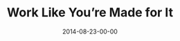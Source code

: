 ---
layout: message
category: message
series: "Like A Boss"
title: "Work Like You’re Made for It"
date: 2014-08-23-00-00
message_id: 884
sc-permalink-url: "http://soundcloud.com/crdschurch/work-like-youre-made-for-it"
audio: "http://s3.amazonaws.com/crossroads-media/messages/audio/likeaboss_01.mp3"
audio-duration: ":"
program: "http://s3.amazonaws.com/crossroads-media/documents/08_23-24_14Program_LO.pdf"
description: "Brian Tome talks about working like you are made for it."
video: "http://s3.amazonaws.com/crossroads-media/messages/video/likeaboss_01.mp4"
video-duration: ":"
yt-video-id: ""
video-image: "http://s3.amazonaws.com/crossroads-media/images/likeaboss_01_still.jpg"
tag: 
 - brian-tome
 - crossroads
 - crossroads-church
 - work
 - program
explicit: false
---